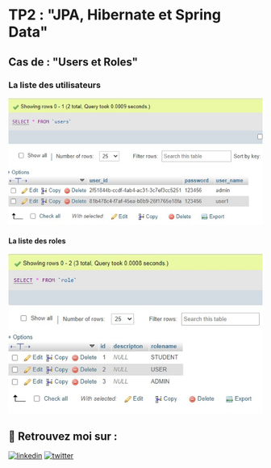 # TP2 : "JPA, Hibernate et Spring Data"
## Cas de : "Users et Roles"



### La liste des utilisateurs 
![Screenshot](screenshots//1.jpg)

#### La liste des roles  
![Screenshot](screenshots//2.jpg)


## 🔗 Retrouvez moi sur :
[![linkedin](https://img.shields.io/badge/linkedin-0A66C2?style=for-the-badge&logo=linkedin&logoColor=white)](https://www.linkedin.com/in/hamzaaitbenyissa/)
[![twitter](https://img.shields.io/badge/twitter-1DA1F2?style=for-the-badge&logo=twitter&logoColor=white)](https://twitter.com/h_aitbenyissa)


